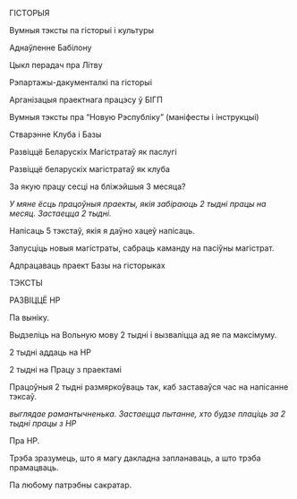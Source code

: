 ГІСТОРЫЯ

Вумныя тэксты па гісторыі і культуры

Аднаўленне Бабілону

Цыкл перадач пра Літву

Рэпартажы-дакументалкі па гісторыі

Арганізацыя праектнага працэсу ў БІГП

Вумныя тэксты пра “Новую Рэспубліку” (маніфесты і інструкцыі)

Стварэнне Клуба і Базы

Развіццё Беларускіх Магістратаў як паслугі

Развіццё беларускіх магістратаў як клуба

За якую працу сесці на бліжэйшыя 3 месяца?

_У мяне ёсць працоўныя праекты, якія забіраюць 2 тыдні працы на месяц. Застаецца 2 тыдні._

Напісаць 5 тэкстаў, якія я даўно хацеў напісаць.

Запусціць новыя магістраты, сабраць каманду на пасіўны магістрат.

Адпрацаваць праект Базы на гісторыках

ТЭКСТЫ

РАЗВІЦЦЁ НР

Па выніку.

Выдзеліць на Вольную мову 2 тыдні і вызваліцца ад яе па максімуму.

2 тыдні аддаць на НР

2 тыдні на Працу з праектамі

Працоўныя 2 тыдні размяркоўваць так, каб заставаўся час на напісанне тэксаў.

_выглядае рамантычненька. Застаецца пытанне, хто будзе плаціць за 2 тыдні працы з НР_

Пра НР.

Трэба зразумець, што я магу дакладна запланаваць, а што трэба прамацваць.

Па любому патрэбны сакратар.